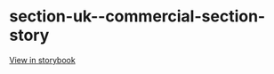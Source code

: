# section-uk--commercial-section-story

[View in storybook](https://raw.githack.com/Independent-Digital-News-and-Media-Ltd/indy-pwamp-sb/PR-1374-sb/index.html?path=/story/section-uk--commercial-section-story)